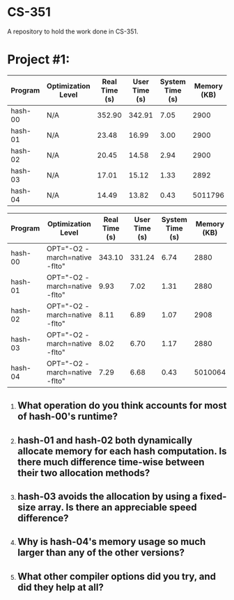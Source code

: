 # CS-351
A repository to hold the work done in CS-351. 



# Project #1:

| Program   | Optimization Level | Real Time (s) | User Time (s) | System Time (s) | Memory (KB) | Throughput | Speedup vs hash-00 |
|-----------|---------------------|---------------|----------------|------------------|-------------|------------|---------------------|
| hash-00   | N/A                 | 352.90        | 342.91         | 7.05             |  2900       | 2833.66    | N/A                 |
| hash-01   | N/A                 | 23.48         | 16.99          | 3.00             | 2900        | 42589.44   | 15x improvement     |
| hash-02   | N/A                 | 20.45          | 14.58         | 2.94             | 2900        | 48899.76   | 17.2x improvement   |
| hash-03   | N/A                 | 17.01          | 15.12           | 1.33              | 2892       | 58788.95        | 20.75x improvement  |
| hash-04   | N/A                 | 14.49        | 13.82         | 0.43            | 5011796       | 69013.11         | 24.35x improvement |




| Program   | Optimization Level            | Real Time (s) | User Time (s)  | System Time (s)  | Memory (KB) | Throughput | Speedup vs hash-00 |
|-----------|-------------------------------|---------------|----------------|------------------ |-------------|------------|---------------------|
| hash-00   | OPT="-O2 -march=native -flto" | 343.10        |  331.24        | 6.74              |   2880      | 2914.60   | N/A                 |
| hash-01   | OPT="-O2 -march=native -flto" | 9.93         |   7.02          | 1.31              | 2880        | 100704.93   | 34.55x improvement     |
| hash-02   | OPT="-O2 -march=native -flto" | 8.11         | 6.89            |  1.07             | 2908        | 123304.56   | 42.31x improvement   |
| hash-03   | OPT="-O2 -march=native -flto" | 8.02         | 6.70            | 1.17             |  2880        | 124688.28        | 42.78x improvement  |
| hash-04   | OPT="-O2 -march=native -flto" | 7.29         | 6.68          | 0.43              |  5010064      | 137174.21       | 47.06x improvement  |



1. **What operation do you think accounts for most of hash-00's runtime?**
   - 

2. **hash-01 and hash-02 both dynamically allocate memory for each hash computation. Is there much difference time-wise between their two allocation methods?**
   - 

3. **hash-03 avoids the allocation by using a fixed-size array. Is there an appreciable speed difference?**
   - 

4. **Why is hash-04's memory usage so much larger than any of the other versions?**
   - 

5. **What other compiler options did you try, and did they help at all?**
   - 
